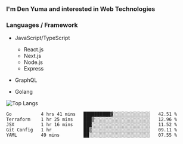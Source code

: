 ### I'm Den Yuma and interested in Web Technologies

### Languages / Framework
- JavaScript/TypeScript
  - React.js
  - Next.js
  - Node.js
  - Express

- GraphQL

- Golang


![Top Langs](https://github-readme-stats.vercel.app/api/top-langs/?username=denyuma&layout=compact)

<!--START_SECTION:waka-->
```text
Go           4 hrs 41 mins   ██████████▓░░░░░░░░░░░░░░   42.51 % 
Terraform    1 hr 25 mins    ███▒░░░░░░░░░░░░░░░░░░░░░   12.96 % 
JSX          1 hr 16 mins    ███░░░░░░░░░░░░░░░░░░░░░░   11.52 % 
Git Config   1 hr            ██▒░░░░░░░░░░░░░░░░░░░░░░   09.11 % 
YAML         49 mins         ██░░░░░░░░░░░░░░░░░░░░░░░   07.55 % 
```
<!--END_SECTION:waka-->
